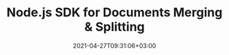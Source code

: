 ---
############################# Static ############################
layout: "product"
date: 2021-04-27T09:31:06+03:00
draft: false

product: "Merger"
product_tag: "merger"
platform: "Nodejs"
platform_tag: "nodejs"

############################# Head ############################
head_title: "Node.js Cloud SDK to Merge & Split PDF Word Excel Diagrams HTML Documents"
head_description: "Node.js cloud document merger SDK & REST API to merge & split pages of PDF, Word, Excel, diagrams & HTML file formats."

############################# Header ############################
title: "Node.js SDK for Documents Merging & Splitting"
description: "Enhance capabilities of your tools and applications with advanced document merging and splitting features using REST API & Node.js Cloud SDK."
button:
    enable: true

############################# SubMenu ############################
submenu:
    enable: true
    
    left:
        img_alt: "GroupDocs.Merger Cloud SDK for Nodejs"
        image: "https://www.groupdocs.cloud/templates/groupdocscloud/images/sdk/272x272/groupdocs_merger-for-node.webp"
        product: "GroupDocs.Merger"
        platform: "Cloud SDK for Node.js"

    middle:
        button:
            # button loop
            - link: "#overview"
              text: "Overview"

            # button loop
            - link: "#features"
              text: "Features"


            # button loop
            - link: "https://docs.groupdocs.cloud/merger/release-notes/"
              text: "Release Notes"

            # button loop
            - link: "https://purchase.groupdocs.cloud/pricing"
              text: "Pricing"

    right:
        link_download: "https://github.com/groupdocs-annotation-cloud/groupdocs-merger-cloud-node"
        link_learn: "https://docs.groupdocs.cloud/merger/"
        link_buy: "https://purchase.groupdocs.cloud/buy"

############################# Overview ############################
overview:
    enable: true
    content: |
      GroupDocs.Merger Cloud SDK for Node.js is a robust solution to combine, split, remove and rearrange single page or a collection of pages from various document formats. Representing the document pages as images is one many useful features to quickly analyse the content and document structure. It supports working with a wide range of document formats including Microsoft Office Word, Excel spreadsheets, PowerPoint presentations, Visio drawings, OneNote, PDF, HTML, OpenDocument, text and many others.
      Extract basic information of the document and perform document security operations by applying updating or deleting password protections from supported document formats. The API is also helpful to extract, swap or rotate selected pages from the source document and accurately generates a new resultant document based on specified pages from the source document.
      GroupDocs.Merger Cloud SDK for Node.js is built as a layer on top of GroupDocs.Merger Cloud REST API that can be used with any language or development platform that can call REST APIs.
    tabs:
      enable: true
      
      ## TAB ONE ##
      tab_one:
        description: |
          An overview of the features supported by the document merger Cloud API for Node.js.
      
        left:
          enable: true
          icon: "fas fa-file"
          title: "Single Document Operations"
          content: |
            * Join multiple pages
            * Split document
            * Document pages preview
            * Change page order
            * Change page orientation
            * Extract pages
            * Remove pages
            * Rotate pages
            * Swap any two pages
        right:
          enable: true
          icon: "fas fa-files-o"
          title: "Multiple Files Operations"
          content: |
            * Combine multiple documents into one
            * Add document password
            * Update document password
            * Remove document password
            * Check document for password protection
      
      ## TAB TWO ##
      tab_two:
        description: |
          Document merger Cloud API for Java supported formats.

        left:
          enable: true
          table:
            # table loop
            - title: "Microsoft Office Formats"
              content: |
                * **Word**: DOC, DOCX, DOCM, DOT, DOTX, DOTM
                * **Excel**:  XLS, XLSX, XLSM, XLSB, XLT, XLTM, XLTX
                * **PowerPoint**: PPT, PPTX, PPS, PPSX
                * **Visio**: VDX, VSDX, VSDM, VSX, VSSX, VSSM, VTX, VSTX, VSTM
                * **OneNote**: ONE

        right:
          enable: true
          table:
            # table loop
            - title: "OpenDocument & Other Formats"
              content: |
                * **OpenDocument Formats**: ODT, OTT, ODP, OTP, ODS
                * **Fixed Layout**: PDF, XPS
                * **Text**: TXT, RTF, CSV, TSV
                * **Web**: HTML, MHT
                * **LaTex**: TEX
                * **eBook**: EPUB


      ## TAB THREE ##
      tab_three:
        description: |
          Supported Operating Systems and Frameworks
      
        left:
          enable: true
          table:
            # table loop
            - icon: "fab fa-windows"
              title: "Operating Systems"
              content: |
                * Microsoft Windows Desktop
                * Microsoft Windows Server
                * Linux
                * MacOS

            # table loop
            - icon: "fas fa-code"
              title: "Supported Frameworks"
              content: |
                * Java 7 (1.7) and above

        right:
          enable: true
          table:
            # table loop
            - icon: "fas fa-cogs"
              title: "Development Environments"
              content: |
                * NetBeans
                * IntelliJ IDEA
                * Eclipse
            # table loop
            - icon: "fas fa-tools"
              title: "Build Automation Tool"
              content: |
                * Maven

############################# Features ############################
features:
    enable: true
    title: "Document Merger REST API Features"

    feature:
      # feature loop
      - icon: "fas fa-files-o"
        content: "Combine multiple pages, slides or spreadsheets into a single document"

      # feature loop
      - icon: "fas fa-random"
        content: "Swap position of any two pages, slides or sheets within a document"

      # feature loop
      - icon: "fas fa-repeat"
        content: "Rotate pages by setting rotation angles like 90, 180 or 270 degrees"
      
      # feature loop
      - icon: "fas fa-scissors"
        content: "Split any document into smaller files"

      # feature loop
      - icon: "fas fa-times"
        content: "Remove any single or collection of specific pages"

      # feature loop
      - icon: "fas fa-refresh"
        content: "Change page orientation"

      # feature loop
      - icon: "fas fa-sort-amount-asc"
        content: "Rearrange pages, slides or diagrams"

      # feature loop
      - icon: "fas fa-key"
        content: "Set, reset & remove password"

      # feature loop
      - icon: "fas fa-list"
        content: "Fetch list of supported file formats"
    
    more_feature:
      
      # more_feature_loop
      - title: "Join pages from various documents - Node.js"
        content: |
          
          ```Node.js
            //Get your App SID and App Key at https://dashboard.groupdocs.cloud (free registration is required).
            class JoinPagesFromVariousDocuments {
            static async Run() {
            
              let item1 = new merger_cloud.JoinItem();
              item1.fileInfo = new merger_cloud.FileInfo();
              item1.fileInfo.filePath = "WordProcessing/sample-10-pages.docx";
              item1.pages = [3, 6, 8];

              let item2 = new merger_cloud.JoinItem();
              item2.fileInfo = new merger_cloud.FileInfo();
              item2.fileInfo.filePath = "WordProcessing/four-pages.docx";
              item2.startPageNumber = 1
              item2.endPageNumber = 4
              item2.rangeMode = merger_cloud.JoinItem.RangeModeEnum.OddPages;
                
              let options = new merger_cloud.JoinOptions();
              options.joinItems = [item1, item2];
              options.outputPath = "Output/joined-pages.docx";

              let result = await documentApi.join(new merger_cloud.JoinRequest(options));

              console.log("Output file path: " + result.path);
            }
          }
          module.exports = JoinPagesFromVariousDocuments;
          ```
############################# Support ############################
support:
    enable: true

############################# Solutions ############################
solutions:
    enable: true
    title: "GroupDocs.Merger Cloud also offers individual document merger SDKs for other languages as listed below:"

    solution:
        # solution loop
        - img_alt: "GroupDocs.Merger Cloud for cURL"
          image: "https://www.groupdocs.cloud/templates/groupdocscloud/images/sdk/272x272/groupdocs_merger-for-curl.webp"
          product: "GroupDocs.Merger"
          platform: "Cloud for cURL"
          link: "/merger/curl"

        # solution loop
        - img_alt: "GroupDocs.Merger Cloud SDK for .NET"
          image: "https://www.groupdocs.cloud/templates/groupdocscloud/images/sdk/272x272/groupdocs_merger-for-net.webp"
          product: "GroupDocs.Merger"
          platform: "Cloud SKD for .NET"
          link: "/merger/net"

        # solution loop
        - img_alt: "GroupDocs.Merger Cloud SDK for Java"
          image: "https://www.groupdocs.cloud/templates/groupdocscloud/images/sdk/272x272/groupdocs_merger-for-java.webp"
          product: "GroupDocs.Merger"
          platform: "Cloud SDK for Java"
          link: "/merger/java"

        # solution loop
        - img_alt: "GroupDocs.Merger Cloud SDK for PHP"
          image: "https://www.groupdocs.cloud/templates/groupdocscloud/images/sdk/272x272/groupdocs_merger-for-php.webp"
          product: "GroupDocs.Merger"
          platform: "Cloud SDK for PHP"
          link: "/merger/php"

        # solution loop
        - img_alt: "GroupDocs.Merger Cloud SDK for Python"
          image: "https://www.groupdocs.cloud/templates/groupdocscloud/images/sdk/272x272/groupdocs_merger-for-python.webp"
          product: "GroupDocs.Merger"
          platform: "Cloud SDK for Python"
          link: "/merger/python"

        # solution loop
        - img_alt: "GroupDocs.Merger Cloud SDK for Ruby"
          image: "https://www.groupdocs.cloud/templates/groupdocscloud/images/sdk/272x272/groupdocs_merger-for-ruby.webp"
          product: "GroupDocs.Merger"
          platform: "Cloud SDK for Ruby"
          link: "/merger/ruby"
        # solution loop
        - img_alt: "GroupDocs.Merger Cloud SDK for Android"
          image: "https://www.groupdocs.cloud/templates/groupdocscloud/images/sdk/272x272/groupdocs_merger-for-android.webp"
          product: "GroupDocs.Merger"
          platform: "Cloud SDK for Android"
          link: "/merger/android"
        

############################# Back to top ###############################
back_to_top:
  enable: true
---